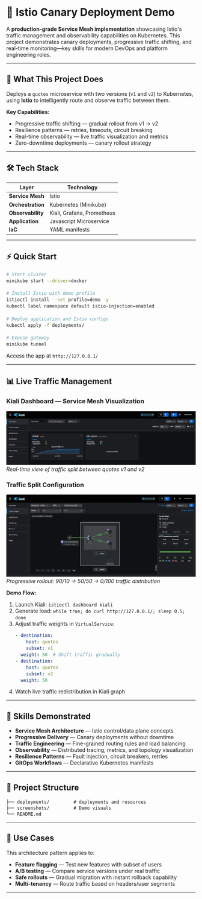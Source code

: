 # 🧭 Istio Canary Deployment Demo

A **production-grade Service Mesh implementation** showcasing Istio's traffic management and observability capabilities on Kubernetes. This project demonstrates canary deployments, progressive traffic shifting, and real-time monitoring—key skills for modern DevOps and platform engineering roles.

---

## 🚀 What This Project Does

Deploys a `quotes` microservice with two versions (`v1` and `v2`) to Kubernetes, using **Istio** to intelligently route and observe traffic between them.

**Key Capabilities:**
- Progressive traffic shifting — gradual rollout from v1 → v2
- Resilience patterns — retries, timeouts, circuit breaking
- Real-time observability — live traffic visualization and metrics
- Zero-downtime deployments — canary rollout strategy

---

## 🛠️ Tech Stack

| Layer | Technology |
|-------|-----------|
| **Service Mesh** | Istio |
| **Orchestration** | Kubernetes (Minikube) |
| **Observability** | Kiali, Grafana, Prometheus |
| **Application** | Javascript Microservice |
| **IaC** | YAML manifests |

---

## ⚡ Quick Start

```bash
# Start cluster
minikube start --driver=docker

# Install Istio with demo profile
istioctl install --set profile=demo -y
kubectl label namespace default istio-injection=enabled

# Deploy application and Istio configs
kubectl apply -f deployments/

# Expose gateway
minikube tunnel
```

Access the app at `http://127.0.0.1/`

---

## 📊 Live Traffic Management

### Kiali Dashboard — Service Mesh Visualization
![Istio Traffic Distribution](screenshots/istiodash.png)
*Real-time view of traffic split between quotes v1 and v2*

### Traffic Split Configuration
![Canary Deployment](screenshots/canary.png)
*Progressive rollout: 90/10 → 50/50 → 0/100 traffic distribution*

**Demo Flow:**
1. Launch Kiali: `istioctl dashboard kiali`
2. Generate load: `while true; do curl http://127.0.0.1/; sleep 0.5; done`
3. Adjust traffic weights in `VirtualService`:
   ```yaml
   - destination:
       host: quotes
       subset: v1
     weight: 50  # Shift traffic gradually
   - destination:
       host: quotes
       subset: v2
     weight: 50
   ```
4. Watch live traffic redistribution in Kiali graph

---

## 💼 Skills Demonstrated

- **Service Mesh Architecture** — Istio control/data plane concepts  
- **Progressive Delivery** — Canary deployments without downtime  
- **Traffic Engineering** — Fine-grained routing rules and load balancing  
- **Observability** — Distributed tracing, metrics, and topology visualization  
- **Resilience Patterns** — Fault injection, circuit breakers, retries  
- **GitOps Workflows** — Declarative Kubernetes manifests

---

## 📁 Project Structure

```
├── deployments/         # deployments and resources
├── screenshots/         # Demo visuals
└── README.md
```

---

## 🎯 Use Cases

This architecture pattern applies to:
- **Feature flagging** — Test new features with subset of users
- **A/B testing** — Compare service versions under real traffic
- **Safe rollouts** — Gradual migration with instant rollback capability
- **Multi-tenancy** — Route traffic based on headers/user segments

---